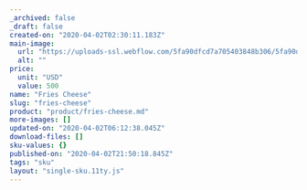 ```yaml
---
_archived: false
_draft: false
created-on: "2020-04-02T02:30:11.183Z"
main-image:
  url: "https://uploads-ssl.webflow.com/5fa90dfcd7a705403848b306/5fa90dfcd7a705cb7948b377_Side%2002.png"
  alt: ""
price:
  unit: "USD"
  value: 500
name: "Fries Cheese"
slug: "fries-cheese"
product: "product/fries-cheese.md"
more-images: []
updated-on: "2020-04-02T06:12:38.045Z"
download-files: []
sku-values: {}
published-on: "2020-04-02T21:50:18.845Z"
tags: "sku"
layout: "single-sku.11ty.js"
---
```



